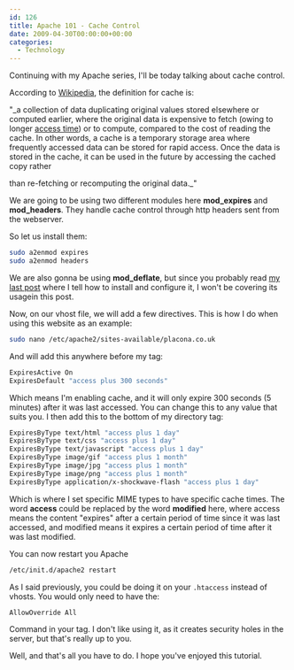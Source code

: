 ```yaml
---
id: 126
title: Apache 101 - Cache Control
date: 2009-04-30T00:00:00+00:00
categories:
  - Technology
---
```

Continuing with my Apache series, I'll be today talking about cache control.

According to <a style="text-decoration:underline;" href="http://en.wikipedia.org/wiki/Cache" target="_blank">Wikipedia</a>, the definition for cache is:

"_a collection of data duplicating original values stored elsewhere or computed earlier, where the original data is expensive to fetch (owing to longer [access time](http://en.wikipedia.org/wiki/Access_time "Access time")) or to compute, compared to the cost of reading the cache. In other words, a cache is a temporary storage area where frequently accessed data can be stored for rapid access. Once the data is stored in the cache, it can be used in the future by accessing the cached copy rather
  
than re-fetching or recomputing the original data._"

We are going to be using two different modules here **mod_expires** and **mod_headers**. They handle cache control through http headers sent from the webserver.

So let us install them:

```bash
sudo a2enmod expires
sudo a2enmod headers
```

We are also gonna be using **mod_deflate**, but since you probably read <a style="text-decoration:underline;" href="https://www.placona.co.uk/apache-101-compressing-files/" target="_self">my last post</a> where I tell how to install and configure it, I won't be covering its usagein this post.

Now, on our vhost file, we will add a few directives. This is how I do when using this website as an example:

```bash
sudo nano /etc/apache2/sites-available/placona.co.uk
```

And will add this anywhere before my <Directory> tag:

```bash
ExpiresActive On
ExpiresDefault "access plus 300 seconds"
```

Which means I'm enabling cache, and it will only expire 300 seconds (5 minutes) after it was last accessed. You can change this to any value that suits you. I then add this to the bottom of my directory tag:

```bash
ExpiresByType text/html "access plus 1 day"
ExpiresByType text/css "access plus 1 day"
ExpiresByType text/javascript "access plus 1 day"
ExpiresByType image/gif "access plus 1 month"
ExpiresByType image/jpg "access plus 1 month"
ExpiresByType image/png "access plus 1 month"
ExpiresByType application/x-shockwave-flash "access plus 1 day"
```

Which is where I set specific MIME types to have specific cache times. The word **access** could be replaced by the word **modified** here, where access means the content "expires" after a certain period of time since it was last accessed, and modified means it expires a certain period of time after it was last modified.

You can now restart you Apache 

```bash
/etc/init.d/apache2 restart
```

As I said previously, you could be doing it on your `.htaccess` instead of vhosts. You would only need to have the:

```bash
AllowOverride All
```

Command in your <Directory> tag. I don't like using it, as it creates security holes in the server, but that's really up to you.

Well, and that's all you have to do. I hope you've enjoyed this tutorial.
